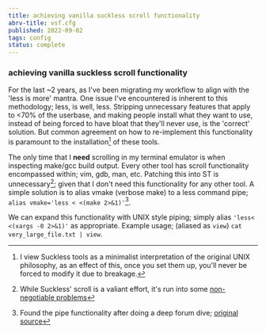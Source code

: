 ```yaml
---
title: achieving vanilla suckless scroll functionality
abrv-title: vsf.cfg
published: 2022-09-02
tags: config
status: complete
---
```

### achieving vanilla suckless scroll functionality
For the last ~2 years, as I've been migrating my workflow to align with the 'less is more' mantra. One issue I've encountered is inherent to this methodology; less, is well, less. Stripping unnecessary features that apply to <70% of the userbase, and making people install what they want to use, instead of being forced to have bloat that they'll never use, is the 'correct' solution. But common agreement on how to re-implement this functionality is paramount to the installation[^tools] of these tools. 

The only time that I **need** scrolling in my terminal emulator is when inspecting make/gcc build output. Every other tool has scroll functionality encompassed within; vim, gdb, man, etc. Patching this into ST is unnecessary[^scroll]; given that I don't need this functionality for any other tool. A simple solution is to alias vmake (verbose make) to a less command pipe; `alias vmake='less < <(make 2>&1)'`[^cmd]. 

We can expand this functionality with UNIX style piping; simply alias `'less< <(xargs -0 2>&1)'` as appropriate. Example usage; (aliased as `view`)  `cat very_large_file.txt | view`.


[^tools]: I view Suckless tools as a minimalist interpretation of the original UNIX philosophy, as an effect of this, once you set them up, you'll never be forced to modify it due to breakage. 
[^cmd]: Found the pipe functionality after doing a deep forum dive; [original source](https://www.linuxquestions.org/questions/programming-9/how-to-pipe-output-from-make-325285/)
[^scroll]: While Suckless' scroll is a valiant effort, it's run into some [non-negotiable problems](https://tools.suckless.org/scroll/)